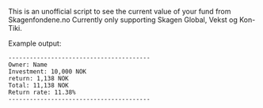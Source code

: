 This is an unofficial script to see the current value of your fund from Skagenfondene.no
Currently only supporting Skagen Global, Vekst og Kon-Tiki.

Example output:

```
----------------------------------------
Owner: Name
Investment: 10,000 NOK
return: 1,138 NOK
Total: 11,138 NOK
Return rate: 11.38%
----------------------------------------
```
